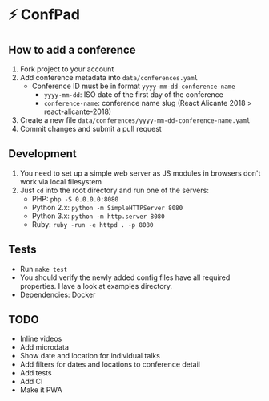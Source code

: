 # ⚡️ ConfPad

## How to add a conference

1. Fork project to your account
2. Add conference metadata into `data/conferences.yaml`
   * Conference ID must be in format `yyyy-mm-dd-conference-name`
     * `yyyy-mm-dd`: ISO date of the first day of the conference
     * `conference-name`: conference name slug (React Alicante 2018 > react-alicante-2018)
3. Create a new file `data/conferences/yyyy-mm-dd-conference-name.yaml`
4. Commit changes and submit a pull request

## Development

1. You need to set up a simple web server as JS modules in browsers don't work via local filesystem
2. Just `cd` into the root directory and run one of the servers:
   * PHP: `php -S 0.0.0.0:8080`
   * Python 2.x: `python -m SimpleHTTPServer 8080`
   * Python 3.x: `python -m http.server 8080`
   * Ruby: `ruby -run -e httpd . -p 8080`

## Tests

* Run `make test`
* You should verify the newly added config files have all required properties. Have a look at examples directory.
* Dependencies: Docker

## TODO

* Inline videos
* Add microdata
* Show date and location for individual talks
* Add filters for dates and locations to conference detail
* Add tests
* Add CI
* Make it PWA
